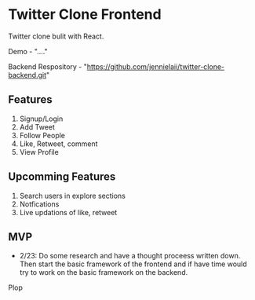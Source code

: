 # Twitter Clone Frontend

Twitter clone bulit with React.

Demo - "...."

Backend Respository - "https://github.com/jennielaii/twitter-clone-backend.git"

## Features

1. Signup/Login
2. Add Tweet
3. Follow People
4. Like, Retweet, comment
5. View Profile

## Upcomming Features

1. Search users in explore sections
2. Notfications
3. Live updations of like, retweet

## MVP

- 2/23: Do some research and have a thought proceess written down. Then start the basic framework of the frontend and if have time would try to work on the basic framework on the backend.

Plop
